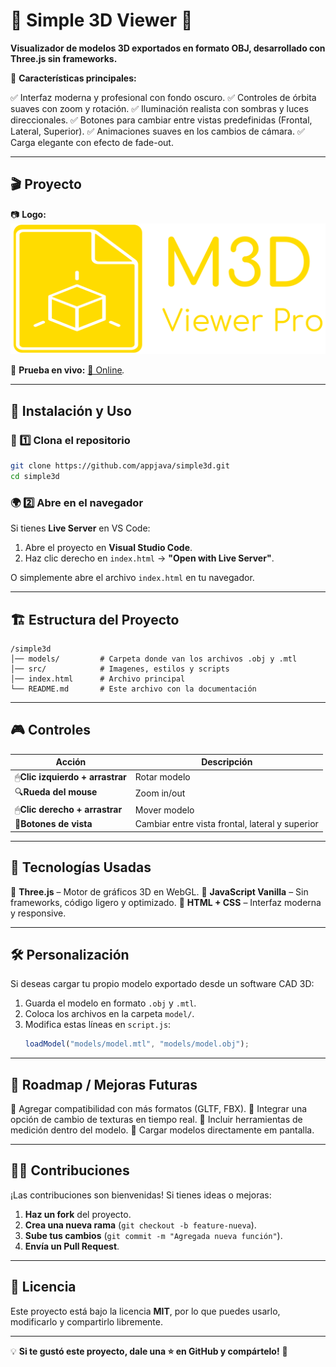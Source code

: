 # 🏡 Simple 3D Viewer 🚀

**Visualizador de modelos 3D exportados en formato OBJ, desarrollado con Three.js sin frameworks.**

📌 **Características principales:**

✅ Interfaz moderna y profesional con fondo oscuro.
✅ Controles de órbita suaves con zoom y rotación.
✅ Iluminación realista con sombras y luces direccionales.
✅ Botones para cambiar entre vistas predefinidas (Frontal, Lateral, Superior).
✅ Animaciones suaves en los cambios de cámara.
✅ Carga elegante con efecto de fade-out.

---

## 🎬 **Proyecto**

📷 **Logo:**
![Simple 3D Viewer](https://raw.githubusercontent.com/appjava/simple3d/refs/heads/main/src/images/logo.png)

📌 **Prueba en vivo:** [🔗 Online](https://appjava.github.io/simple3d/)*.*

---

## 🚀 **Instalación y Uso**

### 🔧 1️⃣ **Clona el repositorio**

```bash
git clone https://github.com/appjava/simple3d.git
cd simple3d
```

### 🌍 2️⃣ **Abre en el navegador**

Si tienes **Live Server** en VS Code:

1. Abre el proyecto en **Visual Studio Code**.
2. Haz clic derecho en `index.html` → **"Open with Live Server"**.

O simplemente abre el archivo `index.html` en tu navegador.

---

## 🏗 **Estructura del Proyecto**

```
/simple3d
│── models/         # Carpeta donde van los archivos .obj y .mtl
│── src/            # Imagenes, estilos y scripts 
│── index.html      # Archivo principal
└── README.md       # Este archivo con la documentación
```

---

## 🎮 **Controles**

| Acción                                | Descripción                                    |
| -------------------------------------- | ----------------------------------------------- |
| 🖱**Clic izquierdo + arrastrar** | Rotar modelo                                    |
| 🔍**Rueda del mouse**            | Zoom in/out                                     |
| 🖱**Clic derecho + arrastrar**   | Mover modelo                                    |
| 🎯**Botones de vista**           | Cambiar entre vista frontal, lateral y superior |

---

## 📌 **Tecnologías Usadas**

🔹 **Three.js** – Motor de gráficos 3D en WebGL.
🔹 **JavaScript Vanilla** – Sin frameworks, código ligero y optimizado.
🔹 **HTML + CSS** – Interfaz moderna y responsive.

---

## 🛠 **Personalización**

Si deseas cargar tu propio modelo exportado desde un software CAD 3D:

1. Guarda el modelo en formato `.obj` y `.mtl`.
2. Coloca los archivos en la carpeta `model/`.
3. Modifica estas líneas en `script.js`:
   ```js
   loadModel("models/model.mtl", "models/model.obj");
   ```

---

## 🎯 **Roadmap / Mejoras Futuras**

🔹 Agregar compatibilidad con más formatos (GLTF, FBX).
🔹 Integrar una opción de cambio de texturas en tiempo real.
🔹 Incluir herramientas de medición dentro del modelo.
🔹 Cargar modelos directamente em pantalla.

---

## 👨‍💻 **Contribuciones**

¡Las contribuciones son bienvenidas! Si tienes ideas o mejoras:

1. **Haz un fork** del proyecto.
2. **Crea una nueva rama** (`git checkout -b feature-nueva`).
3. **Sube tus cambios** (`git commit -m "Agregada nueva función"`).
4. **Envía un Pull Request**.

---

## 📄 **Licencia**

Este proyecto está bajo la licencia **MIT**, por lo que puedes usarlo, modificarlo y compartirlo libremente.

---

💡 **Si te gustó este proyecto, dale una ⭐ en GitHub y compártelo!** 🚀
